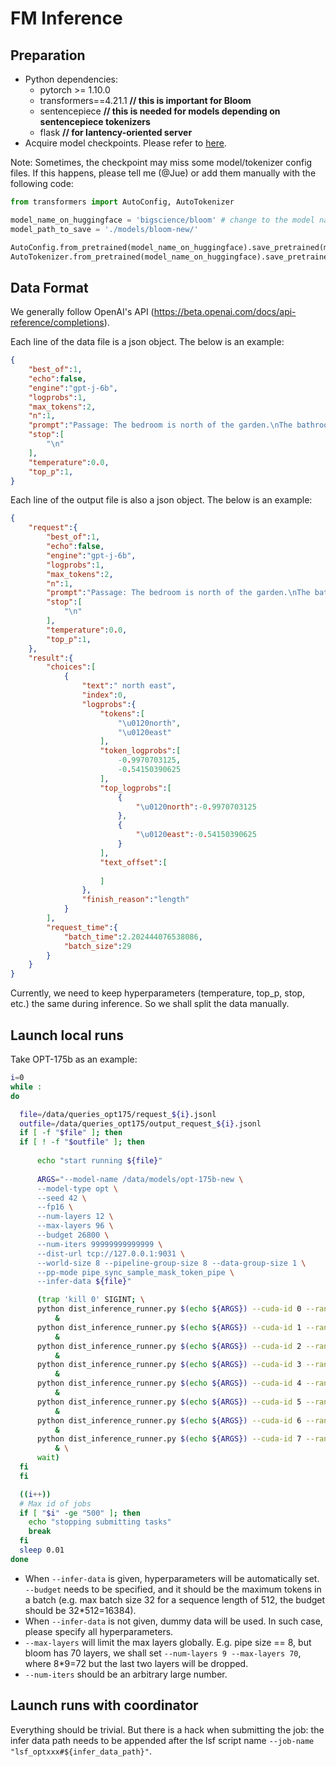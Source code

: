 # FM Inference

## Preparation

- Python dependencies:
  - pytorch >= 1.10.0
  - transformers==4.21.1 **// this is important for Bloom**
  - sentencepiece **// this is needed for models depending on sentencepiece tokenizers**
  - flask **// for lantency-oriented server**
- Acquire model checkpoints. Please refer to [here](https://docs.google.com/spreadsheets/d/1cXzqSH6qkaydhb4zecs4aO3bWFU8RdH9KYuwexelzqM/edit?usp=sharing).

Note: Sometimes, the checkpoint may miss some model/tokenizer config files. If this happens, please tell me (@Jue) or add them manually with the following code:

```python
from transformers import AutoConfig, AutoTokenizer

model_name_on_huggingface = 'bigscience/bloom' # change to the model name on huggingface
model_path_to_save = './models/bloom-new/'

AutoConfig.from_pretrained(model_name_on_huggingface).save_pretrained(model_path_to_save)
AutoTokenizer.from_pretrained(model_name_on_huggingface).save_pretrained(model_path_to_save)
```

## Data Format

We generally follow OpenAI's API (https://beta.openai.com/docs/api-reference/completions). 

Each line of the data file is a json object. The below is an example:

```json
{
    "best_of":1,
    "echo":false,
    "engine":"gpt-j-6b",
    "logprobs":1,
    "max_tokens":2,
    "n":1,
    "prompt":"Passage: The bedroom is north of the garden.\nThe bathroom is west of the garden.\nThe office is east of the garden.\nThe hallway is west of the bathroom.\nThe bathroom is south of the kitchen.\nQuestion: How do you go from the bathroom to the office?\nAnswer: east east\n\nPassage: The office is north of the hallway.\nThe bathroom is east of the bedroom.\nThe hallway is north of the bedroom.\nThe office is east of the kitchen.\nThe bedroom is north of the garden.\nQuestion: How do you go from the bedroom to the office?\nAnswer: north north\n\nPassage: The garden is south of the bedroom.\nThe bathroom is east of the kitchen.\nThe office is north of the bathroom.\nThe bathroom is north of the hallway.\nThe bedroom is west of the office.\nQuestion: How do you go from the bathroom to the bedroom?\nAnswer: north west\n\nPassage: The garden is west of the office.\nThe bedroom is west of the garden.\nThe bathroom is south of the office.\nThe office is west of the hallway.\nThe kitchen is north of the office.\nQuestion: How do you go from the kitchen to the garden?\nAnswer: south west\n\nPassage: The bedroom is west of the office.\nThe garden is south of the bedroom.\nThe bathroom is south of the kitchen.\nThe hallway is north of the bedroom.\nThe bedroom is east of the bathroom.\nQuestion: How do you go from the bathroom to the hallway?\nAnswer: east north\n\nPassage: The bedroom is north of the bathroom.\nThe bedroom is east of the office.\nThe kitchen is east of the bedroom.\nThe garden is west of the bathroom.\nThe hallway is south of the bathroom.\nQuestion: How do you go from the bathroom to the office?\nAnswer:",
    "stop":[
        "\n"
    ],
    "temperature":0.0,
    "top_p":1,
}
```

Each line of the output file is also a json object. The below is an example:

```json
{
    "request":{
        "best_of":1,
        "echo":false,
        "engine":"gpt-j-6b",
        "logprobs":1,
        "max_tokens":2,
        "n":1,
        "prompt":"Passage: The bedroom is north of the garden.\nThe bathroom is west of the garden.\nThe office is east of the garden.\nThe hallway is west of the bathroom.\nThe bathroom is south of the kitchen.\nQuestion: How do you go from the bathroom to the office?\nAnswer: east east\n\nPassage: The office is north of the hallway.\nThe bathroom is east of the bedroom.\nThe hallway is north of the bedroom.\nThe office is east of the kitchen.\nThe bedroom is north of the garden.\nQuestion: How do you go from the bedroom to the office?\nAnswer: north north\n\nPassage: The garden is south of the bedroom.\nThe bathroom is east of the kitchen.\nThe office is north of the bathroom.\nThe bathroom is north of the hallway.\nThe bedroom is west of the office.\nQuestion: How do you go from the bathroom to the bedroom?\nAnswer: north west\n\nPassage: The garden is west of the office.\nThe bedroom is west of the garden.\nThe bathroom is south of the office.\nThe office is west of the hallway.\nThe kitchen is north of the office.\nQuestion: How do you go from the kitchen to the garden?\nAnswer: south west\n\nPassage: The bedroom is west of the office.\nThe garden is south of the bedroom.\nThe bathroom is south of the kitchen.\nThe hallway is north of the bedroom.\nThe bedroom is east of the bathroom.\nQuestion: How do you go from the bathroom to the hallway?\nAnswer: east north\n\nPassage: The bedroom is north of the bathroom.\nThe bedroom is east of the office.\nThe kitchen is east of the bedroom.\nThe garden is west of the bathroom.\nThe hallway is south of the bathroom.\nQuestion: How do you go from the bathroom to the office?\nAnswer:",
        "stop":[
            "\n"
        ],
        "temperature":0.0,
        "top_p":1,
    },
    "result":{
        "choices":[
            {
                "text":" north east",
                "index":0,
                "logprobs":{
                    "tokens":[
                        "\u0120north",
                        "\u0120east"
                    ],
                    "token_logprobs":[
                        -0.9970703125,
                        -0.54150390625
                    ],
                    "top_logprobs":[
                        {
                            "\u0120north":-0.9970703125
                        },
                        {
                            "\u0120east":-0.54150390625
                        }
                    ],
                    "text_offset":[
                        
                    ]
                },
                "finish_reason":"length"
            }
        ],
        "request_time":{
            "batch_time":2.202444076538086,
            "batch_size":29
        }
    }
}
```

Currently, we need to keep hyperparameters (temperature, top\_p, stop, etc.) the same during inference. So we shall split the data manually.

## Launch local runs

Take OPT-175b as an example:

```bash
i=0
while :
do

  file=/data/queries_opt175/request_${i}.jsonl
  outfile=/data/queries_opt175/output_request_${i}.jsonl
  if [ -f "$file" ]; then
  if [ ! -f "$outfile" ]; then
      
      echo "start running ${file}"
  
      ARGS="--model-name /data/models/opt-175b-new \
      --model-type opt \
      --seed 42 \
      --fp16 \
      --num-layers 12 \
      --max-layers 96 \
      --budget 26800 \
      --num-iters 99999999999999 \
      --dist-url tcp://127.0.0.1:9031 \
      --world-size 8 --pipeline-group-size 8 --data-group-size 1 \
      --pp-mode pipe_sync_sample_mask_token_pipe \
      --infer-data ${file}"

      (trap 'kill 0' SIGINT; \
      python dist_inference_runner.py $(echo ${ARGS}) --cuda-id 0 --rank 0 \
          &
      python dist_inference_runner.py $(echo ${ARGS}) --cuda-id 1 --rank 1 \
          &
      python dist_inference_runner.py $(echo ${ARGS}) --cuda-id 2 --rank 2 \
          &
      python dist_inference_runner.py $(echo ${ARGS}) --cuda-id 3 --rank 3 \
          &
      python dist_inference_runner.py $(echo ${ARGS}) --cuda-id 4 --rank 4 \
          &
      python dist_inference_runner.py $(echo ${ARGS}) --cuda-id 5 --rank 5 \
          &
      python dist_inference_runner.py $(echo ${ARGS}) --cuda-id 6 --rank 6 \
          &
      python dist_inference_runner.py $(echo ${ARGS}) --cuda-id 7 --rank 7 \
          & \
      wait)
  fi
  fi

  ((i++))
  # Max id of jobs
  if [ "$i" -ge "500" ]; then
    echo "stopping submitting tasks"
    break
  fi
  sleep 0.01
done
```

- When `--infer-data` is given, hyperparameters will be automatically set. `--budget` needs to be specified, and it should be the maximum tokens in a batch (e.g. max batch size 32 for a sequence length of 512, the budget should be 32\*512=16384).
- When `--infer-data` is not given, dummy data will be used. In such case, please specify all hyperparameters.
- `--max-layers` will limit the max layers globally. E.g. pipe size == 8, but bloom has 70 layers, we shall set `--num-layers 9 --max-layers 70`, where 8\*9=72 but the last two layers will be dropped.
- `--num-iters` should be an arbitrary large number.



## Launch runs with coordinator

Everything should be trivial. But there is a hack when submitting the job: the infer data path needs to be appended after the lsf script name `--job-name "lsf_optxxx#${infer_data_path}"`.
